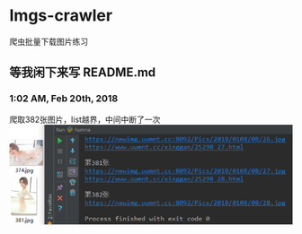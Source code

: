 # Imgs-crawler
爬虫批量下载图片练习
## 等我闲下来写 README.md
### 1:02 AM, Feb 20th, 2018  
爬取382张图片，list越界，中间中断了一次  
![Final](https://github.com/Oslomayor/Markdown-Imglib/blob/master/Imgs/Imgs-crawler.PNG?raw=true)
